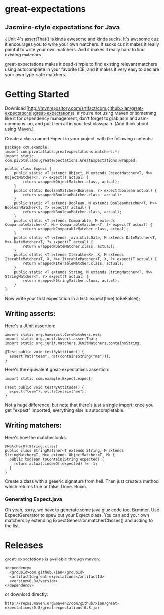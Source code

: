 great-expectations
==================

## Jasmine-style expectations for Java

JUnit 4's assertThat() is kinda awesome and kinda sucks. It's awesome cuz it encourages you to write your own matchers. It sucks cuz it makes it really painful to write your own matchers. And it makes it really hard to find existing matcehrs.

great-expectations makes it dead-simple to find existing relevant matchers using autocomplete in your favorite IDE, and it makes it very easy to declare your own type-safe matchers.

Getting Started
===============

Download [http://mvnrepository.com/artifact/com.github.xian/great-expectations](great-expectations). If you're not using Maven or something like it for dependency management, don't forget to grab asm and asm-commons too, and put them all in your test classpath. (And think about using Maven.)

Create a class named Expect in your project, with the following contents:

    package com.example;
    import com.pivotallabs.greatexpectations.matchers.*;
    import static com.pivotallabs.greatexpectations.GreatExpectations.wrapped;
    
    public class Expect {
        public static <T extends Object, M extends ObjectMatcher<T, M>> ObjectMatcher<T, ?> expect(T actual) {
            return wrapped(ObjectMatcher.class, actual);
        }
        public static BooleanMatcher<Boolean, ?> expect(boolean actual) {
            return wrapped(BooleanMatcher.class, actual);
        }
        public static <T extends Boolean, M extends BooleanMatcher<T, M>> BooleanMatcher<T, ?> expect(T actual) {
            return wrapped(BooleanMatcher.class, actual);
        }
        public static <T extends Comparable, M extends ComparableMatcher<T, M>> ComparableMatcher<T, ?> expect(T actual) {
            return wrapped(ComparableMatcher.class, actual);
        }
        public static <T extends java.util.Date, M extends DateMatcher<T, M>> DateMatcher<T, ?> expect(T actual) {
            return wrapped(DateMatcher.class, actual);
        }
        public static <T extends Iterable<X>, X, M extends IterableMatcher<T, X, M>> IterableMatcher<T, X, ?> expect(T actual) {
            return wrapped(IterableMatcher.class, actual);
        }
        public static <T extends String, M extends StringMatcher<T, M>> StringMatcher<T, ?> expect(T actual) {
            return wrapped(StringMatcher.class, actual);
        }
    }

Now write your first expectation in a test:
    expect(true).toBeFalse();

## Writing asserts:

Here's a JUnit assertion:

    import static org.hamcrest.CoreMatchers.not;
    import static org.junit.Assert.assertThat;
    import static org.junit.matchers.JUnitMatchers.containsString;

    @Test public void testMyAttitude() {
      assertThat("team", not(containsString("me")));
    }

Here's the equivalent great-expectations assertion:

    import static com.example.Expect.expect;

    @Test public void testMyAttitude() {
      expect("team").not.toContain("me");
    }

Not a huge difference, but note that there's just a single import; once you get "expect" imported, everything else is autocompletable.

## Writing matchers:

Here's how the matcher looks:

    @MatcherOf(String.class)
    public class StringMatcher<T extends String, M extends StringMatcher<T, M>> extends ObjectMatcher<T, M> {
      public boolean toContain(String expected) {
        return actual.indexOf(expected) != -1;
      }
    }

Create a class with a generic signature from hell. Then just create a method which returns true or false. Done. Boom.

### Generating Expect.java

Oh yeah, sorry, we have to generate some java glue code too. Bummer. Use ExpectGenerator to spew out your Expect class. You can add your own matchers by extending ExpectGenerator.matcherClasses() and adding to the list.

Releases
========

great-expectations is available through maven:

    <dependency>
      <groupId>com.github.xian</groupId>
      <artifactId>great-expectations</artifactId>
      <version>0.8</version>
    </dependency>

or download directly:

    http://repo1.maven.org/maven2/com/github/xian/great-expectations/0.8/great-expectations-0.8.jar